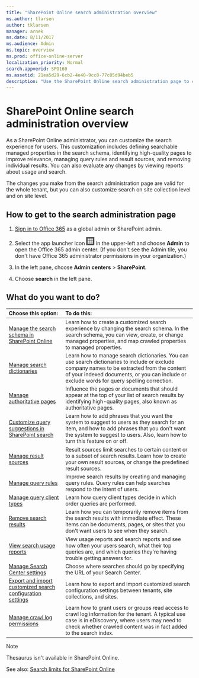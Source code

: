 ```yaml
---
title: "SharePoint Online search administration overview"
ms.author: tlarsen
author: tklarsen
manager: arnek
ms.date: 8/11/2017
ms.audience: Admin
ms.topic: overview
ms.prod: office-online-server
localization_priority: Normal
search.appverid: SPO160
ms.assetid: 21ea5d29-6cb2-4e40-9cc8-77c05d94beb5
description: "Use the SharePoint Online search administration page to customize the search experience for users. Define searchable managed properties in the search schema, identify high-quality pages to improve relevance, manage query rules and result sources, and remove individual results. You can also evaluate any changes by viewing reports about usage and search."
---
```


# SharePoint Online search administration overview

As a SharePoint Online administrator, you can customize the search experience for users. This customization includes defining searchable managed properties in the search schema, identifying high-quality pages to improve relevance, managing query rules and result sources, and removing individual results. You can also evaluate any changes by viewing reports about usage and search.
  
The changes you make from the search administration page are valid for the whole tenant, but you can also customize search on site collection level and on site level.
  
## How to get to the search administration page
<a name="__top"> </a>

1. [Sign in to Office 365](e9eb7d51-5430-4929-91ab-6157c5a050b4) as a global admin or SharePoint admin. 
    
2. Select the app launcher icon ![The icon that looks like a waffle and represents a button click that will reveal multiple application tiles for selection.](media/3b8a317e-13ba-4bd4-864e-1ccd47af39ee.png) in the upper-left and choose **Admin** to open the Office 365 admin center. (If you don't see the Admin tile, you don't have Office 365 administrator permissions in your organization.) 
    
3. In the left pane, choose **Admin centers** > **SharePoint**.
    
4. Choose **search** in the left pane. 
    
## What do you want to do?
<a name="__top"> </a>

|**Choose this option:**|**To do this:**|
|:-----|:-----|
|[Manage the search schema in SharePoint Online](https://support.office.com/article/d4fab46d-ba41-4c03-9d4c-32b5b33198b6) <br/> |Learn how to create a customized search experience by changing the search schema. In the search schema, you can view, create, or change managed properties, and map crawled properties to managed properties.  <br/> |
|[Manage search dictionaries](manage-search-dictionaries) <br/> |Learn how to manage search dictionaries. You can use search dictionaries to include or exclude company names to be extracted from the content of your indexed documents, or you can include or exclude words for query spelling correction.  <br/> |
|[Manage authoritative pages](https://support.office.com/article/68429de6-7c7b-455c-a90a-2afaa3444647) <br/> |Influence the pages or documents that should appear at the top of your list of search results by identifying high-quality pages, also known as authoritative pages.  <br/> |
|[Customize query suggestions in SharePoint search](https://support.office.com/article/9ef0f859-3b92-41e9-b393-cb43d6094c7b) <br/> |Learn how to add phrases that you want the system to suggest to users as they search for an item, and how to add phrases that you don't want the system to suggest to users. Also, learn how to turn this feature on or off.  <br/> |
|[Manage result sources](https://support.office.com/article/fd8d6ac6-c5d0-454d-80a9-51580902b25d) <br/> |Result sources limit searches to certain content or to a subset of search results. Learn how to create your own result sources, or change the predefined result sources.  <br/> |
|[Manage query rules](https://support.office.com/article/53556bb4-3625-490b-aa89-1223e3d4ce3f) <br/> |Improve search results by creating and managing query rules. Query rules can help searches respond to the intent of users.  <br/> |
|[Manage query client types](query-throttling) <br/> |Learn how query client types decide in which order queries are performed.  <br/> |
|[Remove search results](https://support.office.com/article/b8177720-ff41-478e-bbe7-72183b97824f) <br/> |Learn how you can temporarily remove items from the search results with immediate effect. These items can be documents, pages, or sites that you don't want users to see when they search.  <br/> |
|[View search usage reports](https://support.office.com/article/2cd8f257-c29b-423d-8265-d44e6214d095) <br/> |View usage reports and search reports and see how often your users search, what their top queries are, and which queries they're having trouble getting answers for.  <br/> |
|[Manage Search Center settings](specify-default-search-center) <br/> |Choose where searches should go by specifying the URL of your Search Center.  <br/> |
|[Export and import customized search configuration settings](https://support.office.com/article/b136a278-d302-4dc4-84b9-80287c59afdf) <br/> |Learn how to export and import customized search configuration settings between tenants, site collections, and sites.  <br/> |
|[Manage crawl log permissions](set-crawl-log-permissions) <br/> |Learn how to grant users or groups read access to crawl log information for the tenant. A typical use case is in eDiscovery, where users may need to check whether crawled content was in fact added to the search index.  <br/> |
   
> [!NOTE]
> Thesaurus isn't available in SharePoint Online. 
  
See also: [Search limits for SharePoint Online](https://support.office.com/article/7c06e9ed-98b6-4304-a900-14773a8fa32f)
  

